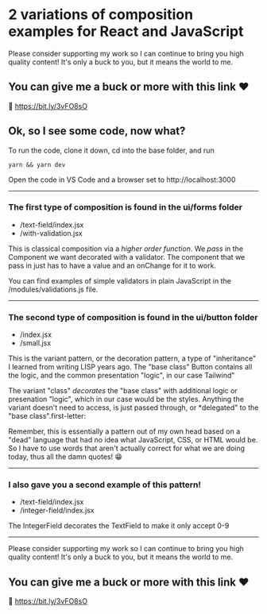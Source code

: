 # 2 variations of composition examples for React and JavaScript

Please consider supporting my work so I can continue to bring you high
quality content! It's only a buck to you, but it means the world to me.

## You can give me a buck or more with this link ❤️

🔗 https://bit.ly/3vFO8sO

## Ok, so I see some code, now what?

To run the code, clone it down, cd into the base folder, and run

```
yarn && yarn dev
```

Open the code in VS Code and a browser set to http://localhost:3000

---

### The first type of composition is found in the ui/forms folder

- /text-field/index.jsx
- /with-validation.jsx

This is classical composition via a _higher order function_. We _pass_ in the Component we want decorated with a validator. The component that we pass in just has to have a value and an onChange for it to work.

You can find examples of simple validators in plain JavaScript in the /modules/validations.js file.

---

### The second type of composition is found in the ui/button folder

- /index.jsx
- /small.jsx

This is the variant pattern, or the decoration pattern, a type of "inheritance" I learned from writing LISP years ago. The "base class" Button contains all the logic, and the common presentation "logic", in our case Tailwind"

The variant "class" _decorates_ the "base class" with additional logic or presenation "logic", which in our case would be the styles. Anything the variant doesn't need to access, is just passed through, or \*delegated" to the "base class".first-letter:

Remember, this is essentially a pattern out of my own head based on a "dead" language that had no idea what JavaScript, CSS, or HTML would be. So I have to use words that aren't actually correct for what we are doing today, thus all the damn quotes! 😁

---

### I also gave you a second example of this pattern!

- /text-field/index.jsx
- /integer-field/index.jsx

The IntegerField decorates the TextField to make it only accept 0-9

---

Please consider supporting my work so I can continue to bring you high
quality content! It's only a buck to you, but it means the world to me.

## You can give me a buck or more with this link ❤️

🔗 https://bit.ly/3vFO8sO
